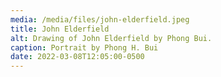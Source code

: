 ```yaml
---
media: /media/files/john-elderfield.jpeg
title: John Elderfield
alt: Drawing of John Elderfield by Phong Bui.
caption: Portrait by Phong H. Bui
date: 2022-03-08T12:05:00-0500
---
```

